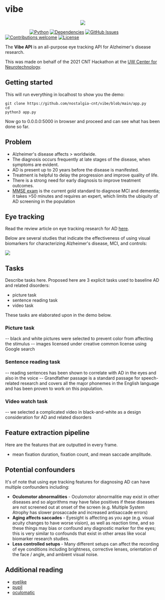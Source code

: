 # vibe

<p align="center">
  <img src="https://github.com/nostalgia-cnt/vibe/blob/main/assets/vibe.gif?raw=true">


&nbsp;&nbsp;&nbsp;&nbsp;&nbsp;&nbsp;&nbsp;&nbsp;&nbsp;&nbsp;&nbsp;&nbsp;&nbsp;&nbsp;&nbsp;&nbsp;&nbsp;&nbsp;&nbsp;
[![Python](https://img.shields.io/badge/python-v3.6+-blue.svg)](https://github.com/jim-schwoebel/allie/blob/master/Dockerfile)
[![Dependencies](https://img.shields.io/badge/dependencies-up%20to%20date-brightgreen.svg)](https://github.com/jim-schwoebel/allie/blob/master/requirements.txt)
[![GitHub Issues](https://img.shields.io/github/issues/anfederico/Clairvoyant.svg)](https://github.com/jim-schwoebel/allie/issues)
[![Contributions welcome](https://img.shields.io/badge/contributions-welcome-orange.svg)](https://github.com/jim-schwoebel/allie/projects)
[![License](https://img.shields.io/badge/license-Apache%202-blue)](https://www.apache.org/licenses/LICENSE-2.0.html)
</p>

The <strong>Vibe API</strong> is an all-purpose eye tracking API for Alzheimer's disease research.

This was made on behalf of the 2021 CNT Hackathon at the [UW Center for Neurotechnology](http://www.csne-erc.org/).

## Getting started

This will run everything in localhost to show you the demo:

```
git clone https://github.com/nostalgia-cnt/vibe/blob/main/app.py
cd 
python3 app.py
```

Now go to 0.0.0.0:5000 in browser and proceed and can see what has been done so far.

## Problem

- Alzheimer's disease affects > worldwide. 
- The diagnosis occurs frequently at late stages of the disease, when symptoms are evident. 
- AD is present up to 20 years before the disease is manifested. 
- Treatment is helpful to delay the progression and improve quality of life. 
- There is a strong need for early diagnosis to improve treatment outcomes. 
- [MMSE exam](http://www.fammed.usouthal.edu/Guides%26JobAids/Geriatric/MMSE.pdf) is the current gold standard to diagnose MCI and dementia; it takes >50 minutes and requires an expert, which limits the ubiquity of AD screening in the population

## Eye tracking 
Read the review article on eye tracking research for AD [here](https://www.hindawi.com/journals/cmmm/2018/2676409/).

Below are several studies that indicate the effectiveness of using visual biomarkers for characterizing Alzheimer's disease, MCI, and controls:

![](https://github.com/nostalgia-cnt/vibe/blob/main/assets/Screen%20Shot%202021-02-20%20at%205.25.43%20PM.png)

## Tasks
Describe tasks here.
Proposed here are 3 explicit tasks used to baseline AD and related disorders:
- picture task 
- sentence reading task
- video task 

These tasks are elaborated upon in the demo below.

### Picture task
-- black and white pictures were selected to prevent color from affecting the stimulus 
-- images licensed under creative common license using Google search

### Sentence reading task
-- reading sentences has been shown to correlate with AD in the eyes and also in the voice
-- Grandfather passage is a standard passage for speech-related research and covers all the major phonemes in the English language and has been proven to work on this population.

### Video watch task
-- we selected a complicated video in black-and-white as a design consideration for AD and related disorders

## Feature extraction pipeline

Here are the features that are outputted in every frame.
- mean fixation duration, fixation count, and mean saccade amplitude. 


## Potential confounders
It's of note that using eye tracking features for diagnosing AD can have multiple confounders including: 
* <strong>Oculomotor abnormalities</strong> - Oculomotor abnormalitie may exist in other diseases and so algorithms may have false positives if these diseases are not screened out at onset of the screen (e.g. Multiple System Atrophy has slower prosaccade and increased antisaccade errors)
* <strong>Aging affects saccades</strong> - Eyesight is affecting as you age (e.g. visual acuity changes to have worse vision), as well as reaction time, and so these things may bias or confound any diagnostic marker for the eyes; this is very similar to confounds that exist in other areas like vocal biomarker research studies.
* <strong>Less controlled setups </strong> - Many different setups can affect the recording of eye conditions including brightness, corrective lenses, orientation of the face / angle, and ambient visual noise.

## Additional reading 
- [eyelike](https://github.com/trishume/eyeLike)
- [pupil](https://github.com/pupil-labs/pupil)
- [oculomatic](https://github.com/oculomatic/oculomatic-release)
